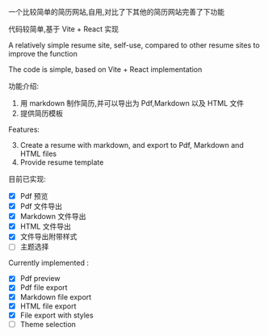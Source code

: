 一个比较简单的简历网站,自用,对比了下其他的简历网站完善了下功能

代码较简单,基于 Vite + React 实现

A relatively simple resume site, self-use, compared to other resume sites to improve the function

The code is simple, based on Vite + React implementation

功能介绍:

1. 用 markdown 制作简历,并可以导出为 Pdf,Markdown 以及 HTML 文件
2. 提供简历模板

Features:

3. Create a resume with markdown, and export to Pdf, Markdown and HTML files
4. Provide resume template

目前已实现:

- [x] Pdf 预览
- [x] Pdf 文件导出
- [x] Markdown 文件导出
- [x] HTML 文件导出
- [x] 文件导出附带样式
- [ ] 主题选择

Currently implemented :

- [x] Pdf preview
- [x] Pdf file export
- [x] Markdown file export
- [x] HTML file export
- [x] File export with styles
- [ ] Theme selection
